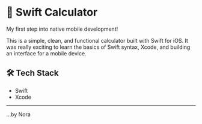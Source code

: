 # 🧮 Swift Calculator

My first step into native mobile development!

This is a simple, clean, and functional calculator built with Swift for iOS. It was really exciting to learn the basics of Swift syntax, Xcode, and building an interface for a mobile device.

## 🛠️ Tech Stack

* Swift
* Xcode

---
...by Nora
